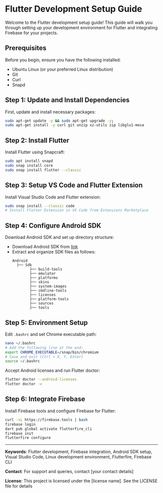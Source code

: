 # Flutter Development Setup Guide

Welcome to the Flutter development setup guide! This guide will walk you through setting up your development environment for Flutter and integrating Firebase for your projects.

## Prerequisites

Before you begin, ensure you have the following installed:
- Ubuntu Linux (or your preferred Linux distribution)
- Git
- Curl
- Snapd

## Step 1: Update and Install Dependencies

First, update and install necessary packages:
```bash
sudo apt-get update -y && sudo apt-get upgrade -y;
sudo apt-get install -y curl git unzip xz-utils zip libglu1-mesa
```

## Step 2: Install Flutter

Install Flutter using Snapcraft:
```bash
sudo apt install snapd
sudo snap install core
sudo snap install flutter --classic
```

## Step 3: Setup VS Code and Flutter Extension

Install Visual Studio Code and Flutter extension:
```bash
sudo snap install --classic code
# Install Flutter Extension in VS Code from Extensions Marketplace
```

## Step 4: Configure Android SDK

Download Android SDK and set up directory structure:
- Download Android SDK from [link](https://t.me/krishujeniya/10)
- Extract and organize SDK files as follows:
  ```
  Android 
    ├── Sdk
          ├── build-tools
          ├── emulator
          ├── platforms
          ├── skins
          ├── system-images
          ├── cmdline-tools
          ├── licenses
          ├── platform-tools
          ├── sources
          ├── tools
  ```

## Step 5: Environment Setup

Edit `.bashrc` and set Chrome executable path:
```bash
nano ~/.bashrc
# Add the following line at the end:
export CHROME_EXECUTABLE=/snap/bin/chromium
# Save and exit (Ctrl + X, Y, Enter)
source ~/.bashrc
```

Accept Android licenses and run Flutter doctor:
```bash
flutter doctor --android-licenses
flutter doctor -v
```

## Step 6: Integrate Firebase

Install Firebase tools and configure Firebase for Flutter:
```bash
curl -sL https://firebase.tools | bash
firebase login
dart pub global activate flutterfire_cli
firebase init
flutterfire configure
```


---

**Keywords**: Flutter development, Firebase integration, Android SDK setup, Visual Studio Code, Linux development environment, Flutterfire, Firebase CLI

**Contact**: For support and queries, contact [your contact details]

**License**: This project is licensed under the [license name]. See the LICENSE file for details
